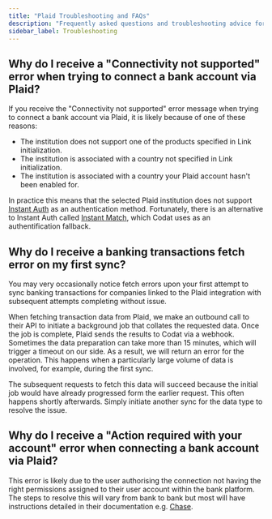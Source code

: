 ```yaml
---
title: "Plaid Troubleshooting and FAQs"
description: "Frequently asked questions and troubleshooting advice for our Plaid integration"
sidebar_label: Troubleshooting
---
```


## Why do I receive a "Connectivity not supported" error when trying to connect a bank account via Plaid?

If you receive the "Connectivity not supported" error message when trying to connect a bank account via Plaid, it is likely because of one of these reasons:

- The institution does not support one of the products specified in Link initialization.
- The institution is associated with a country not specified in Link initialization.
- The institution is associated with a country your Plaid account hasn't been enabled for.

In practice this means that the selected Plaid institution does not support [Instant Auth](https://plaid.com/docs/auth/coverage/instant/#instant-auth) as an authentication method. Fortunately, there is an alternative to Instant Auth called [Instant Match](https://plaid.com/docs/auth/coverage/instant/#instant-match), which Codat uses as an authentification fallback.

## Why do I receive a banking transactions fetch error on my first sync?

You may very occasionally notice fetch errors upon your first attempt to sync banking transactions for companies linked to the Plaid integration with subsequent attempts completing without issue. 


When fetching transaction data from Plaid, we make an outbound call to their API to initiate a background job that collates the requested data. Once the job is complete, Plaid sends the results to Codat via a webhook. Sometimes the data preparation can take more than 15 minutes, which will trigger a timeout on our side. As a result, we will return an error for the operation. This happens when a particularly large volume of data is involved, for example, during the first sync.

The subsequent requests to fetch this data will succeed because the initial job would have already progressed form the earlier request. This often happens shortly afterwards. Simply initiate another sync for the data type to resolve the issue. 

## Why do I receive a "Action required with your account" error when connecting a bank account via Plaid?
This error is likely due to the user authorising the connection not having the right permissions assigned to their user account within the bank platform. The steps to resolve this will vary from bank to bank but most will have instructions detailed in their documentation e.g. [Chase](https://www.chase.com/digital/customer-service/helpful-tips/business-banking/security/add-users-assign-rights).